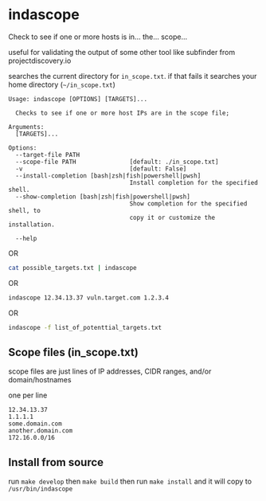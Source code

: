 # indascope
Check to see if one or more hosts is in... the... scope... 

useful for validating the output of some other tool like subfinder from projectdiscovery.io

searches the current directory for `in_scope.txt`. if that fails it searches your home directory (`~/in_scope.txt`) 


```
Usage: indascope [OPTIONS] [TARGETS]...

  Checks to see if one or more host IPs are in the scope file;

Arguments:
  [TARGETS]...

Options:
  --target-file PATH
  --scope-file PATH               [default: ./in_scope.txt]
  -v                              [default: False]
  --install-completion [bash|zsh|fish|powershell|pwsh]
                                  Install completion for the specified shell.
  --show-completion [bash|zsh|fish|powershell|pwsh]
                                  Show completion for the specified shell, to
                                  copy it or customize the installation.

  --help   
```
OR

```bash
cat possible_targets.txt | indascope 
```

OR

```bash
indascope 12.34.13.37 vuln.target.com 1.2.3.4
```

OR

```bash
indascope -f list_of_potenttial_targets.txt
```
## Scope files (in_scope.txt)
scope files are just lines of IP addresses, CIDR ranges, and/or domain/hostnames

one per line
```
12.34.13.37
1.1.1.1
some.domain.com
another.domain.com
172.16.0.0/16
```



## Install from source
run `make develop` then `make build` then run `make install` and it will copy to `/usr/bin/indascope`
